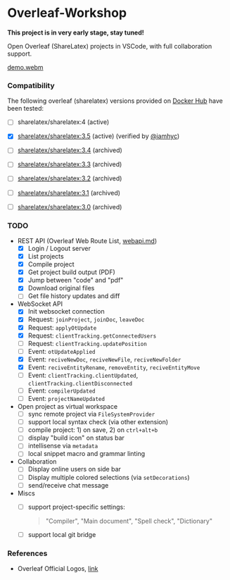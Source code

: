 # Overleaf-Workshop

**This project is in very early stage, stay tuned!**

Open Overleaf (ShareLatex) projects in VSCode, with full collaboration support.

[demo.webm](https://github.com/iamhyc/Overleaf-Workshop/assets/9068301/eb298b9b-0d08-4200-a61a-9df96692bc02)

### Compatibility

The following overleaf (sharelatex) versions provided on [Docker Hub](https://hub.docker.com/r/sharelatex/sharelatex) have been tested:

- [ ] sharelatex/sharelatex:4 (active)

- [x] [sharelatex/sharelatex:3.5](https://hub.docker.com/layers/sharelatex/sharelatex/3.5.11/images/sha256-05bf7235fa80fc86dc6ff999c1cd3e43f9ad088560270fadc696f16a4e508304?context=explore) (active) (verified by [@iamhyc](https://github.com/iamhyc))
- [ ] [sharelatex/sharelatex:3.4](https://hub.docker.com/layers/sharelatex/sharelatex/3.4/images/sha256-2a72e9b6343ed66f37ded4e6da8df81ed66e8af77e553b91bd19307f98badc7a?context=explore) (archived)
- [ ] [sharelatex/sharelatex:3.3](https://hub.docker.com/layers/sharelatex/sharelatex/3.3/images/sha256-e1ec01563d259bbf290de4eb90dce201147c0aae5a07738c8c2e538f6d39d3a8?context=explore) (archived)
- [ ] [sharelatex/sharelatex:3.2](https://hub.docker.com/layers/sharelatex/sharelatex/3.2/images/sha256-5db71af296f7c16910f8e8939e3841dad8c9ac48ea0a807ad47ca690087f44bf?context=explore) (archived)
- [ ] [sharelatex/sharelatex:3.1](https://hub.docker.com/layers/sharelatex/sharelatex/3.1/images/sha256-5b9de1e65257cea4682c1654af06408af7f9c0e2122952d6791cdda45705e84e?context=explore) (archived)
- [ ] [sharelatex/sharelatex:3.0](https://hub.docker.com/layers/sharelatex/sharelatex/3.0/images/sha256-a36e54c66ef62fdee736ce2229289aa261b44f083a9fd553cf8264500612db27?context=explore) (archived)


### TODO

- REST API (Overleaf Web Route List, [webapi.md](./docs/webapi.md))
  - [x] Login / Logout server
  - [x] List projects
  - [x] Compile project
  - [x] Get project build output (PDF)
  - [x] Jump between "code" and "pdf"
  - [x] Download original files
  - [ ] Get file history updates and diff
- WebSocket API
  - [x] Init websocket connection
  - [x] Request: `joinProject`, `joinDoc`, `leaveDoc`
  - [x] Request: `applyOtUpdate`
  - [x] Request: `clientTracking.getConnectedUsers`
  - [ ] Request: `clientTracking.updatePosition`
  - [ ] Event: `otUpdateApplied`
  - [x] Event: `reciveNewDoc`, `reciveNewFile`, `reciveNewFolder`
  - [x] Event: `reciveEntityRename`, `removeEntity`, `reciveEntityMove`
  - [ ] Event: `clientTracking.clientUpdated`, `clientTracking.clientDisconnected`
  - [ ] Event: `compilerUpdated`
  - [ ] Event: `projectNameUpdated`
- Open project as virtual workspace
  - [ ] sync remote project via `FileSystemProvider`
  - [ ] support local syntax check (via other extension)
  - [ ] compile project: 1) on save, 2) on `ctrl+alt+b`
  - [ ] display "build icon" on status bar
  - [ ] intellisense via `metadata`
  - [ ] local snippet macro and grammar linting
- Collaboration
  - [ ] Display online users on side bar
  - [ ] Display multiple colored selections (via `setDecorations`)
  - [ ] send/receive chat message
- Miscs
  - [ ] support project-specific settings:
    > "Compiler", "Main document", "Spell check", "Dictionary"
  - [ ] support local git bridge


### References

- Overleaf Official Logos, [link](https://www.overleaf.com/for/partners/logos)
